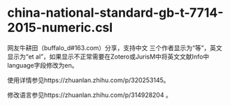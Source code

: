# china-national-standard-gb-t-7714-2015-numeric.csl 

网友牛耕田（buffalo_d#163.com）分享，支持中文
三个作者显示为“等”，英文显示为“et al”，如果显示不正常需要在Zotero或JurisM中将英文文献Info中language字段修改为en。

使用详情参见https://zhuanlan.zhihu.com/p/320253145。

修改语言参见https://zhuanlan.zhihu.com/p/314928204 。